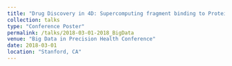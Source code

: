 ```yaml
---
title: "Drug Discovery in 4D: Supercomputing fragment binding to Protein Tyrosine Phosphatase 1B"
collection: talks
type: "Conference Poster"
permalink: /talks/2018-03-01-2018_BigData
venue: "Big Data in Precision Health Conference"
date: 2018-03-01
location: "Stanford, CA"
---
```

